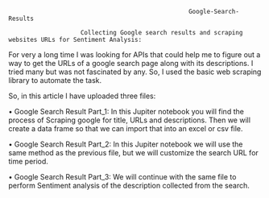                                                       Google-Search-Results

                        Collecting Google search results and scraping websites URLs for Sentiment Analysis:

   For very a long time I was looking for APIs that could help me to figure out a way to get the URLs of a google search page along
   with its descriptions. I tried many but was not fascinated by any. So, I used the basic web scraping library to automate the task.


So, in this article I have uploaded three files:

•	Google Search Result Part_1: In this Jupiter notebook you will find the process of Scraping google for title, URLs and descriptions. 
   Then we will create a data frame so that we can import that into an excel or csv file.

•	Google Search Result Part_2: In this Jupiter notebook we will use the same method as the previous file, 
   but we will customize the search URL for time period.

•	Google Search Result Part_3: We will continue with the same file to perform Sentiment analysis of the description collected
   from the search.

